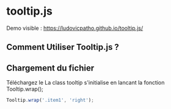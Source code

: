 ﻿# tooltip.js

Demo visible :  https://ludovicpatho.github.io/tooltip.js/

## Comment Utiliser Tooltip.js ? 

## Chargement du fichier 
Téléchargez le
La class tooltip s'initialise en lancant la fonction Tooltip.wrap();
````js
Tooltip.wrap('.item1', 'right');
````


